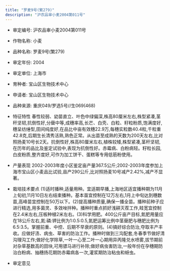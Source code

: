 ```yaml
---
title: "罗麦9号(繁279)"
description: "沪农品审小麦2004第011号"
---
```

* 审定编号:  沪农品审小麦2004第011号

*  作物名称:  小麦

*  品种名称:  罗麦9号(繁279)

*  审定年份:  2004

*  审定单位:  上海市

* 育种者:  宝山区生物技术中心

*  申请者:  宝山区生物技术中心

*  品种来源:  重庆049/罗选5号//生069(468)

*  特征特性
春性较弱、幼苗直立、叶色中绿偏深,株高80厘米左右,株型紧凑,茎秆坚韧,抗倒性好,分蘖中等,成穗率高,长芒、白壳、白粒、籽粒粉质,饱满度好,穗呈纺缍型,田间纯度好,在品比中亩有效穗22.9万,每穗实粒数40.4粒,千粒重42.8克,后期生长清秀活熟,熟色正常。从出苗至成熟的天数为200天左右,比对照扬麦10号长2天。抗倒性好,株高80厘米左右,植株较矮,株型紧凑,茎秆坚韧,在历年的品比及鉴定试验中,表现为抗倒性好。赤霉病、白粉病轻。籽粒长园,白皮粉质,整齐度好,可作为加工饼干、蛋糕等专用低筋粉使用。

*  产量表现
2002-2003年度小区鉴定亩产量367.5公斤;2002-2003年度参加上海市宝山区小麦品比试验,亩产290公斤,比对照扬麦10号减产2.42%,减产不显著。

*  栽培技术要点
(1)适时播种,适量用种。宜适期早播,上海地区适宜播种期为11月上旬初,11月10日左右结束播种。基本苗宜控制在12万左右,1月上中旬达到穗数苗,高峰苗宜控制在50万以下。(2)提高播种质量,确保一播全苗。播种前种子应进行精选,用多菌灵、多效唑拌种。播种时重点抓好浅耕灭茬工作,畦宽宜控制在2.4米左右,压板种植2米左右。(3)科学用肥。400公斤亩产目标,氮肥用量应在18公斤左右,氮:磷:钾比例为1:0.5:0.5,氮肥运筹比例中茎蘖肥与穗肥比例为6.5:3.5。掌握前重、中控、后期不早衰的原则。(4)搞好综合防治,夺取丰产丰收。应做好渍、病虫、草害的防治工作。播种时做到三沟配套,冬春季节做好清沟理沟工作;做好化学除草,一叶一心至二叶一心期用异丙隆兑水喷雾,拔节期前对杂草基数高的田块,可用骠马进行补除;做好病虫害防治,一般年份在孕穗期防治白粉病、抽穗扬花期防赤霉病各一次,灌浆期防治粘虫和蚜虫。

*  审定意见

